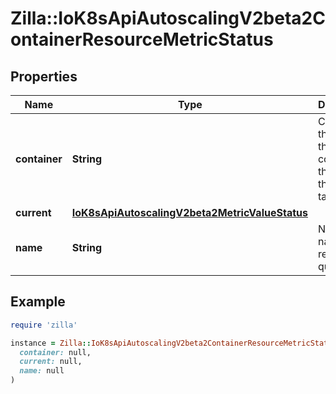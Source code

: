 # Zilla::IoK8sApiAutoscalingV2beta2ContainerResourceMetricStatus

## Properties

| Name | Type | Description | Notes |
| ---- | ---- | ----------- | ----- |
| **container** | **String** | Container is the name of the container in the pods of the scaling target |  |
| **current** | [**IoK8sApiAutoscalingV2beta2MetricValueStatus**](IoK8sApiAutoscalingV2beta2MetricValueStatus.md) |  |  |
| **name** | **String** | Name is the name of the resource in question. |  |

## Example

```ruby
require 'zilla'

instance = Zilla::IoK8sApiAutoscalingV2beta2ContainerResourceMetricStatus.new(
  container: null,
  current: null,
  name: null
)
```


